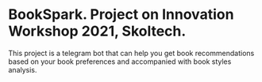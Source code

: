 # BookSpark. Project on Innovation Workshop 2021, Skoltech.

This project is a telegram bot that can help you get book recommendations based on your book preferences and accompanied with book styles analysis.
